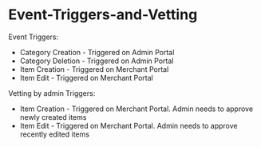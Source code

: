 # Event-Triggers-and-Vetting

Event Triggers:
* Category Creation - Triggered on Admin Portal
* Category Deletion - Triggered on Admin Portal
* Item Creation - Triggered on Merchant Portal
* Item Edit - Triggered on Merchant Portal

Vetting by admin Triggers:
* Item Creation - Triggered on Merchant Portal. Admin needs to approve newly created items
* Item Edit - Triggered on Merchant Portal. Admin needs to approve recently edited items

